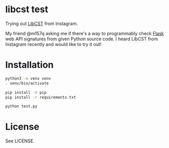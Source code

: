 # libcst test

Trying out [LibCST](https://github.com/Instagram/LibCST) from Instagram.

My friend @m157q asking me if there's a way to programmably check
[Flask](https://github.com/pallets/flask) web API signatures from given Python
source code. I heard LibCST from Instagram recently and would like to try it
out!


# Installation

```bash
python3 -m venv venv
. venv/bin/activate

pip install -U pip
pip install -r requirements.txt

python test.py
```

# License

See LICENSE.
